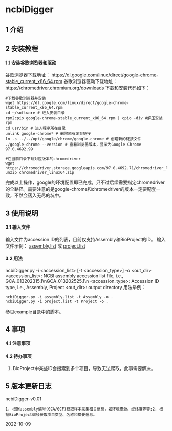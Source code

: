 # ncbiDigger
## 1 介绍
## 2 安装教程
#### 1.1 安装谷歌浏览器和驱动
谷歌浏览器下载地址：
https://dl.google.com/linux/direct/google-chrome-stable_current_x86_64.rpm
谷歌浏览器驱动下载地址：
https://chromedriver.chromium.org/downloads
下载和安装代码如下：
```
#下载谷歌浏览器并安装
wget https://dl.google.com/linux/direct/google-chrome-stable_current_x86_64.rpm
cd ~/software # 进入安装目录
rpm2cpio google-chrome-stable_current_x86_64.rpm | cpio -div #解压安装rpm
cd usr/bin # 进入程序所在目录
unlink google-chrome* # 删除原有废弃链接
ln -s ../../opt/google/chrome/google-chrome # 创建新的链接文件
./google-chrome --version # 查看浏览器版本，显示为Google Chrome 97.0.4692.99

#在当前目录下载对应版本的chromedriver
wget https://chromedriver.storage.googleapis.com/97.0.4692.71/chromedriver_linux64.zip
unzip chromedriver_linux64.zip
```
完成以上操作，google的环境配置即已完成，只不过后续需要指定chromedriver的全路径。需要注意的是google-chrome和chromedriver的版本一定要配套一致，不然会落入无尽的坑中。

## 3 使用说明
#### 3.1 输入文件
输入文件为accession ID的列表，目前仅支持Assembly和BioProject的ID。
输入文件示例：
[assembly.list](example/assembly.list)
或
[project.list](example/project.list)

#### 3.2 用法
    
ncbiDigger.py -i <accession_list> [-t <accession_type>] -o <out_dir>
        <accession_list>: NCBI assembly accession list file, i.e., GCA_013202315.1\\nGCA_013202525.1\\n
        <accession_type>: Accession ID type, i.e., Assembly, Project
        <out_dir>: output directory
用法举例：
```
ncbiDigger.py -i assembly.list -t Assembly -o .
ncbiDigger.py -i project.list -t Project -o .
```
参见example目录中的脚本。

## 4 事项
#### 4.1 注意事项
#### 4.2 待办事项
1) BioProject中某些ID会搜索到多个项目，导致无法爬取，此事需要解决。

## 5 版本更新日志

ncbiDigger-v0.01
```
1. 根据assembly编号(GCA/GCF)获取样本采集相关信息，如环境来源、经纬度等等;2. 根据BioProject编号获取项目类型、名称和摘要信息。
```
2022-10-09


